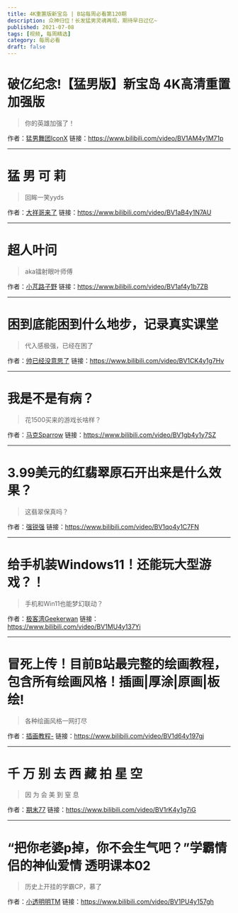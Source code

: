 ```yaml
---
title: 4K重置版新宝岛 | B站每周必看第120期
description: 众神归位！长发猛男灵魂再现，期待早日过亿~
published: 2021-07-08
tags: [视频, 每周精选]
category: 每周必看
draft: false
---
```


# 破亿纪念!【猛男版】新宝岛 4K高清重置加强版
> 你的英雄加强了！

作者：[猛男舞团IconX](https://space.bilibili.com/483879799)
链接：https://www.bilibili.com/video/BV1AM4y1M71p

---

# 猛 男 可 莉
> 回眸一笑yyds

作者：[大祥哥来了](https://space.bilibili.com/2920960)
链接：https://www.bilibili.com/video/BV1aB4y1N7AU

---

# 超人叶问
> aka镭射眼叶师傅

作者：[小芃路子野](https://space.bilibili.com/57214324)
链接：https://www.bilibili.com/video/BV1af4y1b7ZB

---

# 困到底能困到什么地步，记录真实课堂
> 代入感极强，已经在困了

作者：[帅已经没意思了](https://space.bilibili.com/12916241)
链接：https://www.bilibili.com/video/BV1CK4y1g7Hv

---

# 我是不是有病？
> 花1500买来的游戏长啥样？

作者：[马克Sparrow](https://space.bilibili.com/103416759)
链接：https://www.bilibili.com/video/BV1gb4y1y7SZ

---

# 3.99美元的红翡翠原石开出来是什么效果？
> 这翡翠保真吗？

作者：[强锐强](https://space.bilibili.com/443360311)
链接：https://www.bilibili.com/video/BV1qo4y1C7FN

---

# 给手机装Windows11！还能玩大型游戏？！
> 手机和Win11也能梦幻联动？

作者：[极客湾Geekerwan](https://space.bilibili.com/25876945)
链接：https://www.bilibili.com/video/BV1MU4y137Yi

---

# 冒死上传！目前B站最完整的绘画教程，包含所有绘画风格！插画|厚涂|原画|板绘!
> 各种绘画风格一网打尽

作者：[插画教程-](https://space.bilibili.com/646927879)
链接：https://www.bilibili.com/video/BV1d64y197gj

---

# 千 万 别 去 西 藏 拍 星 空
> 因 为 会 美 到 窒 息

作者：[期末77](https://space.bilibili.com/10534933)
链接：https://www.bilibili.com/video/BV1rK4y1g7iG

---

# “把你老婆p掉，你不会生气吧？”学霸情侣的神仙爱情 透明课本02
> 历史上开挂的学霸CP，慕了

作者：[小透明明TM](https://space.bilibili.com/192090)
链接：https://www.bilibili.com/video/BV1PU4y157gh

